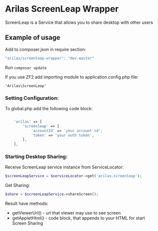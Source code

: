Arilas ScreenLeap Wrapper
=====

ScreenLeap is a Service that allows you to share desktop with other users

## Example of usage
 
 Add to composer.json in require section:
 
 `````js
 "arilas/screenleap-wrapper": "dev-master"
 `````
 
 Run ```composer update```
 
 If you use ZF2 add importing module to application.config.php file:
 `````
 'Arilas\ScreenLeap'
 `````
 
 ### Setting Configuration:
 To global.php add the following code block:
 
 `````php
 
     'arilas' => [
         'screenleap' => [
             'accountId' => 'your account id',
             'token' => 'your auth token',
         ],
     ],
 `````
 
 ### Starting Desktop Sharing:
 Receive ScreenLeap service instance from ServiceLocator:
 `````php
 $screenLeapService = $serviceLocator->get('arilas.screenleap');
 `````
 
 Get Sharing:
 
 `````php
 $share = $screenLeapService->shareScreen();
 `````
 
 Result have methods:
 
 * getViewerUrl() - url that viewer may use to see screen
 * getAppletHtml() - code block, that appends to your HTML for start Screen Sharing 